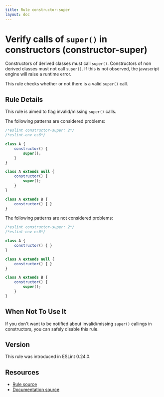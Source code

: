 ```yaml
---
title: Rule constructor-super
layout: doc
---
```

<!-- Note: No pull requests accepted for this file. See README.md in the root directory for details. -->
# Verify calls of `super()` in constructors (constructor-super)

Constructors of derived classes must call `super()`.
Constructors of non derived classes must not call `super()`.
If this is not observed, the javascript engine will raise a runtime error.

This rule checks whether or not there is a valid `super()` call.

## Rule Details

This rule is aimed to flag invalid/missing `super()` calls.

The following patterns are considered problems:

```js
/*eslint constructor-super: 2*/
/*eslint-env es6*/

class A {
    constructor() {
        super();
    }
}

class A extends null {
    constructor() {
        super();
    }
}

class A extends B {
    constructor() { }
}
```

The following patterns are not considered problems:

```js
/*eslint constructor-super: 2*/
/*eslint-env es6*/

class A {
    constructor() { }
}

class A extends null {
    constructor() { }
}

class A extends B {
    constructor() {
        super();
    }
}
```

## When Not To Use It

If you don't want to be notified about invalid/missing `super()` callings in constructors, you can safely disable this rule.

## Version

This rule was introduced in ESLint 0.24.0.

## Resources

* [Rule source](https://github.com/eslint/eslint/tree/master/lib/rules/constructor-super.js)
* [Documentation source](https://github.com/eslint/eslint/tree/master/docs/rules/constructor-super.md)
